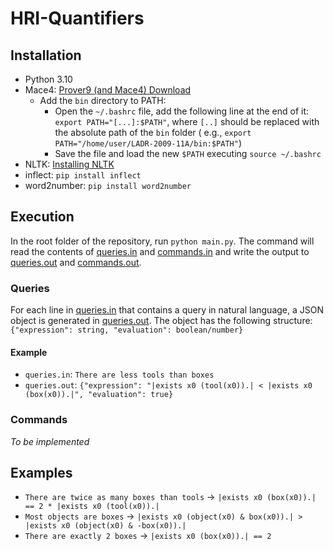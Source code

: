 # HRI-Quantifiers

## Installation

- Python 3.10
- Mace4: [Prover9 (and Mace4) Download](https://www.cs.unm.edu/~mccune/prover9/download/)
    - Add the `bin` directory to PATH:
        - Open the `~/.bashrc` file, add the following line at the end of it: `export PATH="[...]:$PATH"`, where `[..]`
          should be replaced with the absolute path of the `bin` folder (
          e.g., `export PATH="/home/user/LADR-2009-11A/bin:$PATH"`)
        - Save the file and load the new `$PATH` executing `source ~/.bashrc`
- NLTK: [Installing NLTK](https://www.nltk.org/install.html)
- inflect: `pip install inflect`
- word2number: `pip install word2number`

## Execution

In the root folder of the repository, run `python main.py`. The command will read the contents
of [queries.in](input/queries.in) and [commands.in](input/commands.in) and write the output
to [queries.out](output/queries.out) and [commands.out](output/commands.out).

### Queries

For each line in [queries.in](input/queries.in) that contains a query in natural language, a JSON object is generated
in [queries.out](output/queries.out). The object has the following
structure: `{"expression": string, "evaluation": boolean/number}`

#### Example

- `queries.in`: `There are less tools than boxes`
- `queries.out`: `{"expression": "|exists x0 (tool(x0)).| < |exists x0 (box(x0)).|", "evaluation": true}`

### Commands

_To be implemented_

## Examples

- `There are twice as many boxes than tools` &rarr; `|exists x0 (box(x0)).| == 2 * |exists x0 (tool(x0)).|`
- `Most objects are boxes` &rarr; `|exists x0 (object(x0) & box(x0)).| > |exists x0 (object(x0) & -box(x0)).|`
- `There are exactly 2 boxes` &rarr; `|exists x0 (box(x0)).| == 2`
